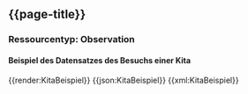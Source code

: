 ## {{page-title}}

### Ressourcentyp: Observation

#### Beispiel des Datensatzes des Besuchs einer Kita
<tabs>
    <tab title="Übersicht">      
        {{render:KitaBeispiel}}
    </tab>
    <tab title="JSON">
        {{json:KitaBeispiel}}
    </tab>
    <tab title="XML">
        {{xml:KitaBeispiel}}
    </tab>
</tabs>
